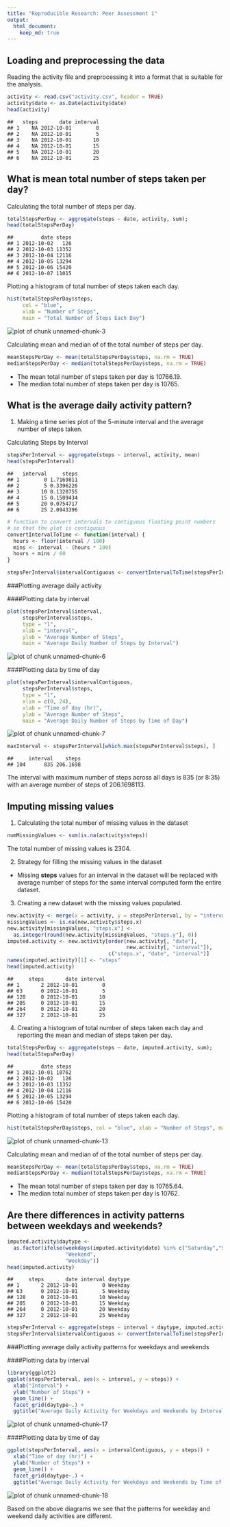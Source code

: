 ```yaml
---
title: "Reproducible Research: Peer Assessment 1"
output: 
  html_document:
    keep_md: true
---
```



## Loading and preprocessing the data

Reading the activity file and preprocessing it into a format that is suitable for the analysis.


```r
activity <- read.csv("activity.csv", header = TRUE)
activity$date <- as.Date(activity$date)
head(activity)
```

```
##   steps       date interval
## 1    NA 2012-10-01        0
## 2    NA 2012-10-01        5
## 3    NA 2012-10-01       10
## 4    NA 2012-10-01       15
## 5    NA 2012-10-01       20
## 6    NA 2012-10-01       25
```
## What is mean total number of steps taken per day?

Calculating the total number of steps per day.


```r
totalStepsPerDay <- aggregate(steps ~ date, activity, sum);
head(totalStepsPerDay)
```

```
##         date steps
## 1 2012-10-02   126
## 2 2012-10-03 11352
## 3 2012-10-04 12116
## 4 2012-10-05 13294
## 5 2012-10-06 15420
## 6 2012-10-07 11015
```

Plotting a histogram of total number of steps taken each day.


```r
hist(totalStepsPerDay$steps, 
     col = "blue", 
     xlab = "Number of Steps", 
     main = "Total Number of Steps Each Day")
```

![plot of chunk unnamed-chunk-3](figure/unnamed-chunk-3-1.png) 

Calculating mean and median of of the total number of steps per day.


```r
meanStepsPerDay <- mean(totalStepsPerDay$steps, na.rm = TRUE)
medianStepsPerDay <- median(totalStepsPerDay$steps, na.rm = TRUE)
```

- The mean total number of steps taken per day is 10766.19.
- The median total number of steps taken per day is 10765.

## What is the average daily activity pattern?

1. Making a time series plot of the 5-minute interval and the average number of steps taken.

Calculating Steps by Interval


```r
stepsPerInterval <- aggregate(steps ~ interval, activity, mean)
head(stepsPerInterval)
```

```
##   interval     steps
## 1        0 1.7169811
## 2        5 0.3396226
## 3       10 0.1320755
## 4       15 0.1509434
## 5       20 0.0754717
## 6       25 2.0943396
```

```r
# function to convert intervals to contiguous floating point numbers
# so that the plot is contiguous
convertIntervalToTime <- function(interval) {
  hours <- floor(interval / 100)
  mins <- interval - (hours * 100)
  hours + mins / 60
}

stepsPerInterval$intervalContiguous <- convertIntervalToTime(stepsPerInterval$interval);
```

###Plotting average daily activity

####Plotting data by interval


```r
plot(stepsPerInterval$interval, 
     stepsPerInterval$steps, 
     type = "l", 
     xlab = "interval", 
     ylab = "Average Number of Steps", 
     main = "Average Daily Number of Steps by Interval")
```

![plot of chunk unnamed-chunk-6](figure/unnamed-chunk-6-1.png) 

####Plotting data by time of day


```r
plot(stepsPerInterval$intervalContiguous, 
     stepsPerInterval$steps, 
     type = "l", 
     xlim = c(0, 24), 
     xlab = "Time of day (hr)", 
     ylab = "Average Number of Steps", 
     main = "Average Daily Number of Steps by Time of Day")
```

![plot of chunk unnamed-chunk-7](figure/unnamed-chunk-7-1.png) 


```r
maxInterval <- stepsPerInterval[which.max(stepsPerInterval$steps), ]
```


```
##     interval    steps
## 104      835 206.1698
```

The interval with maximum number of steps across all days is 835 (or 8:35) with an average number of steps of 206.1698113.

## Imputing missing values

1. Calculating the total number of missing values in the dataset


```r
numMissingValues <- sum(is.na(activity$steps))
```

The total number of missing values is 2304.

2. Strategy for filling the missing values in the dataset
- Missing **steps** values for an interval in the dataset will be replaced with average number of steps for the same interval computed form the entire dataset.

3. Creating a new dataset with the missing values populated.


```r
new.activity <- merge(x = activity, y = stepsPerInterval, by = "interval", all.x = TRUE)
missingValues <- is.na(new.activity$steps.x)
new.activity[missingValues, "steps.x"] <- 
  as.integer(round(new.activity[missingValues, "steps.y"], 0))
imputed.activity <- new.activity[order(new.activity[, "date"], 
                                       new.activity[, "interval"]), 
                                 c("steps.x", "date", "interval")]
names(imputed.activity)[1] <- "steps"
head(imputed.activity)
```

```
##     steps       date interval
## 1       2 2012-10-01        0
## 63      0 2012-10-01        5
## 128     0 2012-10-01       10
## 205     0 2012-10-01       15
## 264     0 2012-10-01       20
## 327     2 2012-10-01       25
```

4. Creating a histogram of total number of steps taken each day and reporting the mean and median of steps taken per day.


```r
totalStepsPerDay <- aggregate(steps ~ date, imputed.activity, sum);
head(totalStepsPerDay)
```

```
##         date steps
## 1 2012-10-01 10762
## 2 2012-10-02   126
## 3 2012-10-03 11352
## 4 2012-10-04 12116
## 5 2012-10-05 13294
## 6 2012-10-06 15420
```

Plotting a histogram of total number of steps taken each day.


```r
hist(totalStepsPerDay$steps, col = "blue", xlab = "Number of Steps", main = "Total Number of Steps Each Day")
```

![plot of chunk unnamed-chunk-13](figure/unnamed-chunk-13-1.png) 

Calculating mean and median of of the total number of steps per day.


```r
meanStepsPerDay <- mean(totalStepsPerDay$steps, na.rm = TRUE)
medianStepsPerDay <- median(totalStepsPerDay$steps, na.rm = TRUE)
```

- The mean total number of steps taken per day is 10765.64.
- The median total number of steps taken per day is 10762.


## Are there differences in activity patterns between weekdays and weekends?


```r
imputed.activity$daytype <- 
  as.factor(ifelse(weekdays(imputed.activity$date) %in% c("Saturday","Sunday"), 
                   "Weekend", 
                   "Weekday")) 
head(imputed.activity)
```

```
##     steps       date interval daytype
## 1       2 2012-10-01        0 Weekday
## 63      0 2012-10-01        5 Weekday
## 128     0 2012-10-01       10 Weekday
## 205     0 2012-10-01       15 Weekday
## 264     0 2012-10-01       20 Weekday
## 327     2 2012-10-01       25 Weekday
```


```r
stepsPerInterval <- aggregate(steps ~ interval + daytype, imputed.activity, mean)
stepsPerInterval$intervalContiguous <- convertIntervalToTime(stepsPerInterval$interval)
```

###Plotting average daily activity patterns for weekdays and weekends

####Plotting data by interval


```r
library(ggplot2)
ggplot(stepsPerInterval, aes(x = interval, y = steps)) + 
  xlab("Interval") + 
  ylab("Number of Steps") + 
  geom_line() + 
  facet_grid(daytype~.) + 
  ggtitle("Average Daily Activity for Weekdays and Weekends by Interval") 
```

![plot of chunk unnamed-chunk-17](figure/unnamed-chunk-17-1.png) 

####Plotting data by time of day


```r
ggplot(stepsPerInterval, aes(x = intervalContiguous, y = steps)) + 
  xlab("Time of day (hr)") + 
  ylab("Number of Steps") + 
  geom_line() + 
  facet_grid(daytype~.) + 
  ggtitle("Average Daily Activity for Weekdays and Weekends by Time of Day") 
```

![plot of chunk unnamed-chunk-18](figure/unnamed-chunk-18-1.png) 


Based on the above diagrams we see that the patterns for weekday and weekend daily activities are different.



